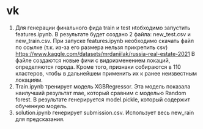 # vk
1) Для генерации финального фида train и test нtобходимо запустить features.ipynb. В результате будет создано 2 файла: new_test.csv и new_train.csv.
При запуске features.ipynb необходимо скачать файл по ссылке (т.к. из-за его размера нельзя прикрепить csv)
https://www.kaggle.com/datasets/mrdaniilak/russia-real-estate-2021
В файле создаются новые фичи с видоизменением локаций, определяются города. Кроме того, признаки собираются в 110 кластеров, чтобы в дальнейшем применить их к ранее неизвестным локациям.
3) Train.ipynb тренирует модель XGBRegressor. Эта модель показала наилучший результат mae, который сравним с моделью Random forest. В результате генерируется model.pickle, который содержит обученную модель.
4) solution.ipynb генерирует submission.csv. Использует весь new_rain для предсказания.

